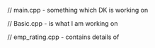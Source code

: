 // main.cpp - something which DK is working on



// Basic.cpp - is what I am working on

// emp_rating.cpp - contains details of 